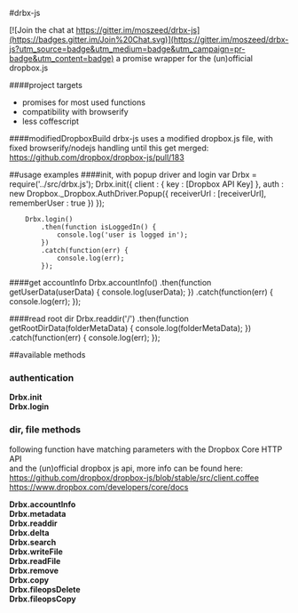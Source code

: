 #drbx-js

[![Join the chat at https://gitter.im/moszeed/drbx-js](https://badges.gitter.im/Join%20Chat.svg)](https://gitter.im/moszeed/drbx-js?utm_source=badge&utm_medium=badge&utm_campaign=pr-badge&utm_content=badge)
a promise wrapper for the (un)official dropbox.js

####project targets
- promises for most used functions
- compatibility with browserify
- less coffescript

####modifiedDropboxBuild
drbx-js uses a modified dropbox.js file, with fixed browserify/nodejs handling
until this get merged: https://github.com/dropbox/dropbox-js/pull/183

##usage examples
####init, with popup driver and login
    var Drbx = require('../src/drbx.js');
        Drbx.init({
            client  : { key : [Dropbox API Key] },
            auth    : new Dropbox._Dropbox.AuthDriver.Popup({
                receiverUrl     : [receiverUrl],
                rememberUser    : true
            })
        });
     
        Drbx.login()
            .then(function isLoggedIn() {
                console.log('user is logged in');
            })
            .catch(function(err) {
                console.log(err);
            });


####get accountInfo
    Drbx.accountInfo()
        .then(function getUserData(userData) {
        	console.log(userData);
        })
        .catch(function(err) {
        	console.log(err);
        });

####read root dir
    Drbx.readdir('/')
        .then(function getRootDirData(folderMetaData) {
        	console.log(folderMetaData);
        })
        .catch(function(err) {
        	console.log(err);
        });


##available methods
### authentication
**Drbx.init**  
**Drbx.login**  

### dir, file methods
following function have matching parameters with the Dropbox Core HTTP API  
and the (un)official dropbox js api, more info can be found here:  
https://github.com/dropbox/dropbox-js/blob/stable/src/client.coffee  
https://www.dropbox.com/developers/core/docs

**Drbx.accountInfo**  
**Drbx.metadata**  
**Drbx.readdir**  
**Drbx.delta**  
**Drbx.search**  
**Drbx.writeFile**  
**Drbx.readFile**  
**Drbx.remove**  
**Drbx.copy**  
**Drbx.fileopsDelete**  
**Drbx.fileopsCopy**  
